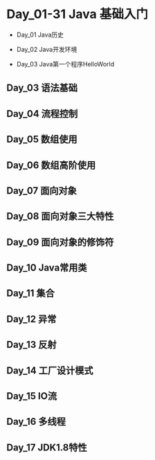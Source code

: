 # Day_01-31 Java 基础入门

- Day_01 Java历史

- Day_02 Java开发环境

- Day_03 Java第一个程序HelloWorld

## Day_03 语法基础

## Day_04 流程控制

## Day_05 数组使用

## Day_06 数组高阶使用

## Day_07 面向对象

## Day_08 面向对象三大特性

## Day_09 面向对象的修饰符

## Day_10 Java常用类

## Day_11 集合

## Day_12 异常

## Day_13 反射

## Day_14 工厂设计模式

## Day_15 IO流

## Day_16 多线程

## Day_17 JDK1.8特性